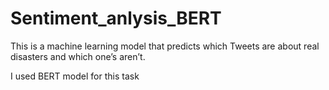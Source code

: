 # Sentiment_anlysis_BERT

This is a machine learning model that predicts which Tweets are about real disasters and which one’s aren’t.

I used BERT model for this task

